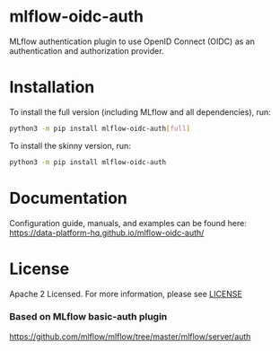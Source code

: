 # mlflow-oidc-auth
MLflow authentication plugin to use OpenID Connect (OIDC) as an authentication and authorization provider.

# Installation

To install the full version (including MLflow and all dependencies), run:
```bash
python3 -m pip install mlflow-oidc-auth[full]
```

To install the skinny version, run:
```bash
python3 -m pip install mlflow-oidc-auth
```

# Documentation

Configuration guide, manuals, and examples can be found here: https://data-platform-hq.github.io/mlflow-oidc-auth/

# License
Apache 2 Licensed. For more information, please see [LICENSE](./LICENSE)

### Based on MLflow basic-auth plugin
https://github.com/mlflow/mlflow/tree/master/mlflow/server/auth
